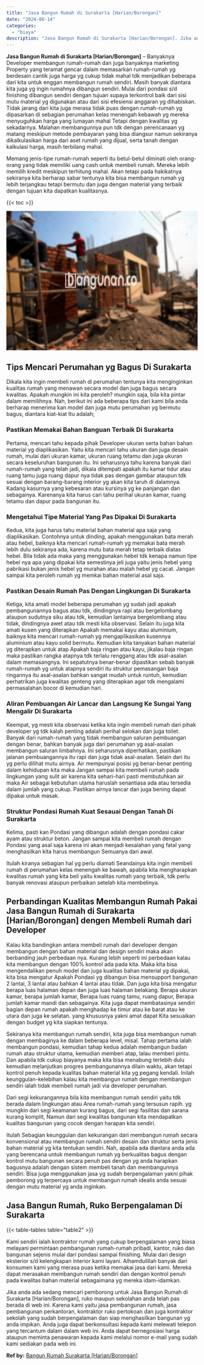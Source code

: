 ```yaml
---
title: "Jasa Bangun Rumah di Surakarta [Harian/Borongan]"
date: "2024-08-14"
categories: 
  - "biaya"
description: "Jasa Bangun Rumah di Surakarta [Harian/Borongan]. Jika anda ada sedang mencari pemborong untuk Jasa Bangun Rumah di Surakarta [Harian/Borongan], ruko maupu..."
---
```


**Jasa Bangun Rumah di Surakarta \[Harian/Borongan\]** – Banyaknya Developer membangun rumah-rumah dan juga banyaknya marketing Property yang teramat gencar dalam memasarkan rumah-rumah yg berdesain cantik juga harga yg cukup tidak mahal tdk menjadikan beberapa dari kita untuk enggan membangun rumah sendiri. Masih banyak diantara kita juga yg ingin rumahnya dibangun sendiri. Mulai dari pondasi s/d finishing dibangun sendiri dengan tujuan supaya terkontrol baik dari sisi mutu material yg digunakan atau dari sisi efesiensi anggaran yg dihabiskan. Tidak jarang dari kita juga merasa tidak puas dengan rumah-rumah yg dipasarkan di sebagian perumahan kelas menengah kebawah yg mereka menyuguhkan harga yang lumayan mahal Tetapi dengan kwalitas yg sekadarnya. Malahan membangunnya pun tdk dengan perencanaan yg matang meskipun metode pembayaran yang bisa diangsur namun sekiranya dikalkulasikan harga dari aset rumah yang dijual, serta tanah dengan kalkulasi harga, masih terbilang mahal.

Memang jenis-tipe rumah-rumah seperti itu betul-betul diminati oleh orang-orang yang tidak memiliki uang cash untuk membeli rumah. Mereka lebih memilih kredit meskipun terhitung mahal. Akan tetapi pada hakikatnya sekiranya kita berharap sabar tentunya kita bisa membangun rumah yg lebih terjangkau tetapi bermutu dan juga dengan material yang terbaik dengan tujuan kita dapatkan kualitasnya.

{{< toc >}}

![Jasa Bangun Rumah di Surakarta [Harian/Borongan]](/images/borong-bangunan-43.png)

## Tips Mencari Perumahan yg Bagus Di Surakarta

Dikala kita ingin membeli rumah di perumahan tentunya kita menginginkan kualitas rumah yang menawan secara model dan juga bagus secara kwalitas. Apakah mungkin ini kita peroleh? mungkin saja, bila kita pintar dalam memilihnya. Nah, berikut ini ada beberapa tips dari kami bila anda berharap menerima kan model dan juga mutu perumahan yg bermutu bagus, diantara kiat-kiat Itu adalah;

### Pastikan Memakai Bahan Banguan Terbaik Di Surakarta

Pertama, mencari tahu kepada pihak Developer ukuran serta bahan bahan material yg diaplikasikan. Yaitu kita mencari tahu ukuran dan juga desain rumah, mulai dari ukuran kamar, ukuran ruang tetamu dan juga ukuran secara keseluruhan bangunan itu. Ini seharusnya tahu karena banyak dari rumah-rumah yang telah jadi, dikala ditempati apakah itu kamar tidur atau ruang tamu juga ruang dapur nya tidak pas dengan gambar ataupun tdk sesuai dengan barang-barang interior yg akan kita taruh di dalamnya. Kadang kasurnya yang kebesaran atau kursinya yg ke panjangan dan sebagainya. Karenanya kita harus cari tahu perihal ukuran kamar, ruang tetamu dan dapur pada bangunan itu.

### Mengetahui Tipe Material Yang Pas Dipakai Di Surakarta

Kedua, kita juga harus tahu material bahan material apa saja yang diaplikasikan. Contohnya untuk dinding, apakah menggunakan bata merah atau hebel, baiknya kita mencari rumah-rumah yg memakai bata merah lebih dulu sekiranya ada, karena mutu bata merah tetap terbaik diatas hebel. Bila tidak ada maka yang menggunakan hebel tdk kenapa namun tipe hebel nya apa yang dipakai kita semestinya jeli juga yaitu jenis hebel yang pabrikasi bukan jenis hebel yg murahan atau malah hebel yg cacat. Jangan sampai kita peroleh rumah yg memkai bahan material asal saja.

### Pastikan Desain Rumah Pas Dengan Lingkungan Di Surakarta

Ketiga, kita amati model beberapa perumahan yg sudah jadi apakah pembangunannya bagus atau tdk, dindingnya rapi atau bergelombang ataupun sudutnya siku atau tdk, kemudian lantainya bergelombang atau tidak, dindingnya awet atau tdk mesti kita observasi. Selain itu juga kita amati kusen yang diterapkan Apakah memakai kayu atau aluminium, baiknya kita mencari rumah-rumah yg mengaplikasikan kusennya aluminium atau kayu solid bermutu. Kemudian kita tanyakan bahan material yg diterapkan untuk atap Apakah baja ringan atau kayu, jikalau baja ringan maka pastikan rangka atapnya tdk terlalu renggang atau tdk asal-asalan dalam memasangnya. Ini sepatutnya benar-benar dipastikan sebab banyak rumah-rumah yg untuk atapnya sendiri itu struktur pemasangan baja ringannya itu asal-asalan bahkan sangat mudah untuk runtuh, kemudian perhatrikan juga kwalitas genteng yang diterapkan agar tdk mengalami permasalahan bocor di kemudian hari.

### Aliran Pembuangan Air Lancar dan Langsung Ke Sungai Yang Mengalir Di Surakarta

Keempat, yg mesti kita observasi ketika kita ingin membeli rumah dari pihak developer yg tdk kalah penting adalah perihal selokan dan juga toilet. Banyak dari rumah-rumah yang tidak membangun saluran pembuangan dengan benar, bahkan banyak juga dari perumahan yg asal-asalan membangun saluran limbahnya. Ini seharusnya diperhatikan, pastikan jalanan pembuangannya itu rapi dan juga tidak asal-asalan. Selain dari itu yg perlu dilihat mutu airnya. Air mempunyai posisi yg benar-benar penting dalam kehidupan kita maka Jangan sampai kita membeli rumah pada lingkungan yang sulit air karena kita sehari-hari pasti membutuhkan air maka Air sebagai kebutuhan utama haruslah senantiasa ada atau tersedia dalam jumlah yang cukup. Pastikan airnya lancar dan juga bening dapat dipakai untuk masak.

### Struktur Pondasi Rumah Kuat Sesauai Dengan Tanah Di Surakarta

Kelima, pasti kan Pondasi yang dibangun adalah dengan pondasi cakar ayam atau struktur beton. Jangan sampai kita membeli rumah dengan Pondasi yang asal saja karena ini akan menjadi kesalahan yang fatal yang menghasilkan kita harus membangun Semuanya dari awal.

Itulah kiranya sebagian hal yg perlu diamati Seandainya kita ingin membeli rumah di perumahan kelas menengah ke bawah, apabila kita mengharapkan kwalitas rumah yang kita beli yaitu kwalitas rumah yang terbaik, tdk perlu banyak renovasi ataupun perbaikan setelah kita membelinya.

## Perbandingan Kualitas Membangun Rumah Pakai Jasa Bangun Rumah di Surakarta \[Harian/Borongan\] dengen Membeli Rumah dari Developer

Kalau kita bandingkan antara membeli rumah dari developer dengan membangun dengan bahan material dan design sendiri maka akan berbanding jauh perbedaan nya. Kurang lebih seperti ini perbedaan kalau kita membangun dengan 100% kontrol ada pada kita. Maka kita bisa mengendalikan penuh model dan juga kualitas bahan material yg dipakai, kita bisa mengatur Apakah Pondasi yg dibangun bisa mensupport bangunan 2 lantai, 3 lantai atau bahkan 4 lantai atau tidak. Dan juga kita bisa mengatur berapa luas halaman depan dan juga luas halaman belakang. Berapa ukuran kamar, berapa jumlah kamar, Berapa luas ruang tamu, ruang dapur, Berapa jumlah kamar mandi dan sebagainya. Kita juga dapat membatasinya sendiri bagian depan rumah apakah menghadap ke timur atau ke barat atau ke utara dan juga ke selatan. yang khususnya yakni amat dapat Kita sesuaikan dengan budget yg kita siapkan tentunya.

Sekiranya kita membangun rumah sendiri, kita juga bisa membangun rumah dengan membaginya ke dalam beberapa level, misal. Tahap pertama ialah membangun pondasi, kemudian tahap kedua adalah membangun badan rumah atau struktur utama, kemudian memberi atap, lalau memberi pintu. Dan apabila tdk cukup biayanya maka kita bisa menabung terlebih dulu kemudian melanjutkan progres pembangunannya dilain waktu, akan tetapi kontrol penuh kepada kualitas bahan material kita yg pegang kendali. Inilah keunggulan-kelebihan kalau kita membangun rumah dengan membangun sendiri ialah tidak membeli rumah jadi via developer perumahan.

Dari segi kekurangannya bila kita membangun rumah sendiri yaitu tdk berada dalam lingkungan atau Area rumah-rumah yang tersusun rapih. yg mungkin dari segi keamanan kurang bagus, dari segi fasilitas dan sarana kurang komplit, Namun dari segi kwalitas bangunan kita mendapatkan kualitas bangunan yang cocok dengan harapan kita sendiri.

Itulah Sebagian keunggulan dan kekurangan dari membangun rumah secara konvensional atau membangun rumah sendiri desain dan struktur serta jenis bahan material yg kita tentukan sendiri. Nah, apabila ada diantara anda ada yang berencana untuk membangun rumah yg berkualitas bagus dengan kontrol mutu bangunan secara penuh pas dengan yg anda harapkan bagusnya adalah dengan sistem membeli tanah dan membangunnya sendiri. Bisa juga menggunakan jasa yg sudah berpengalaman yakni pihak pemborong yg terpercaya untuk membangun rumah idealis anda sesuai dengan mutu material yg anda inginkan.

## Jasa Bangun Rumah, Ruko Berpengalaman Di Surakarta

{{< table-tables table="table2" >}}

Kami sendiri ialah kontraktor rumah yang cukup berpengalaman yang biasa melayani permintaan pembangunan rumah-rumah pribadi, kantor, ruko dan bangunan sejenis mulai dari pondasi sampai finishing. Mulai dari design eksterior s/d kelengkapan interior kami layani. Alhamdulillah banyak dari konsumen kami yang merasa puas ketika memakai jasa dari kami. Mereka dapat merasakan membangun rumah sendiri dan dengan kontrol penuh pada kwalitas bahan material sebagaimana yg mereka idam-idamkan.

Jika anda ada sedang mencari pemborong untuk Jasa Bangun Rumah di Surakarta \[Harian/Borongan\], ruko maupun sekolahan anda telah pas berada di web ini. Karena kami yaitu jasa pembangunan rumah, jasa pembangunan perkantoran, kontraktor ruko pertokoan dan juga kontraktor sekolah yang sudah berpengalaman dan siap menghasilkan bangunan yg anda impikan. Anda juga dapat berkonsultasi kepada kami melewati telepon yang tercantum dalam dalam web ini. Anda dapat bernegosiasi harga ataupun meminta penawaran kepada kami melalui nomor e-mail yang sudah kami sediakan pada web ini.

**Ref by:** [Bangun Rumah Surakarta [Harian/Borongan]](https://id.wikipedia.org/wiki/Bangun)
